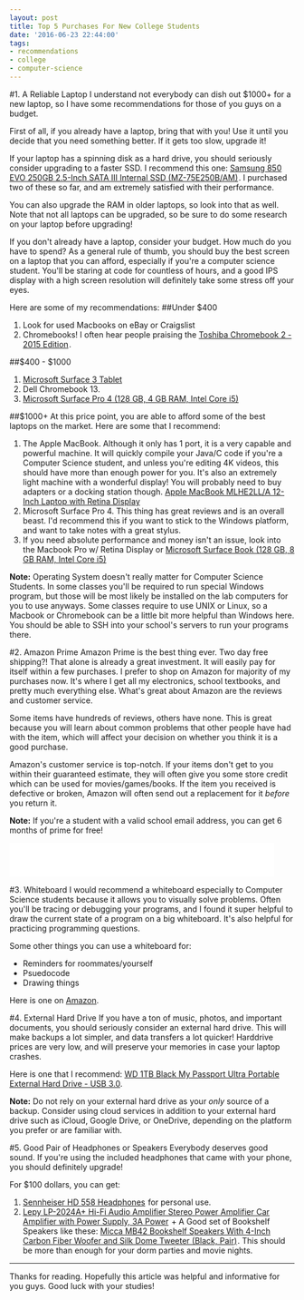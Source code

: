 ```yaml
---
layout: post
title: Top 5 Purchases For New College Students
date: '2016-06-23 22:44:00'
tags:
- recommendations
- college
- computer-science
---
```


#1. A Reliable Laptop
I understand not everybody can dish out $1000+ for a new laptop, so I have some recommendations for those of you guys on a budget.

First of all, if you already have a laptop, bring that with you! Use it until you decide that you need something better. If it gets too slow, upgrade it! 

If your laptop has a spinning disk as a hard drive, you should seriously consider upgrading to a faster SSD. I recommend this one: <a  href="https://www.amazon.com/gp/product/B00OAJ412U/ref=as_li_tl?ie=UTF8&camp=1789&creative=9325&creativeASIN=B00OAJ412U&linkCode=as2&tag=raymondtaught-20&linkId=72f391f460228eb236cb2f5cbb397393">Samsung 850 EVO 250GB 2.5-Inch SATA III Internal SSD (MZ-75E250B/AM)</a><img src="//ir-na.amazon-adsystem.com/e/ir?t=raymondtaught-20&l=am2&o=1&a=B00OAJ412U" width="1" height="1" border="0" alt="" style="border:none !important; margin:0px !important;" />. I purchased two of these so far, and am extremely satisfied with their performance. 

You can also upgrade the RAM in older laptops, so look into that as well. Note that not all laptops can be upgraded, so be sure to do some research on your laptop before upgrading!

If you don't already have a laptop, consider your budget. How much do you have to spend? As a general rule of thumb, you should buy the best screen on a laptop that you can afford, especially if you're a computer science student. You'll be staring at code for countless of hours, and a good  IPS display with a high screen resolution will definitely take some stress off your eyes.

Here are some of my recommendations:
##Under $400
1. Look for used Macbooks on eBay or Craigslist
2. Chromebooks! I often hear people praising the <a  href="https://www.amazon.com/gp/product/B015806LSQ/ref=as_li_tl?ie=UTF8&camp=1789&creative=9325&creativeASIN=B015806LSQ&linkCode=as2&tag=raymondtaught-20&linkId=c176d7565ae13f95ab57c35041a52daa">Toshiba Chromebook 2 - 2015 Edition</a><img src="//ir-na.amazon-adsystem.com/e/ir?t=raymondtaught-20&l=am2&o=1&a=B015806LSQ" width="1" height="1" border="0" alt="" style="border:none !important; margin:0px !important;" />.

##$400 - $1000
1. <a  href="https://www.amazon.com/gp/product/B012DTDI2C/ref=as_li_tl?ie=UTF8&camp=1789&creative=9325&creativeASIN=B012DTDI2C&linkCode=as2&tag=raymondtaught-20&linkId=4000d5cf256e07aa0346bd36cdf91e2b">Microsoft Surface 3 Tablet</a><img src="//ir-na.amazon-adsystem.com/e/ir?t=raymondtaught-20&l=am2&o=1&a=B012DTDI2C" width="1" height="1" border="0" alt="" style="border:none !important; margin:0px !important;" />
2. Dell Chromebook 13.
3. <a  href="https://www.amazon.com/gp/product/B01606KJ6C/ref=as_li_tl?ie=UTF8&camp=1789&creative=9325&creativeASIN=B01606KJ6C&linkCode=as2&tag=raymondtaught-20&linkId=748df5c4d1318ba33a6d86373105dcf0">Microsoft Surface Pro 4 (128 GB, 4 GB RAM, Intel Core i5)</a><img src="//ir-na.amazon-adsystem.com/e/ir?t=raymondtaught-20&l=am2&o=1&a=B01606KJ6C" width="1" height="1" border="0" alt="" style="border:none !important; margin:0px !important;" />

##$1000+
At this price point, you are able to afford some of the best laptops on the market. Here are some that I recommend:

1. The Apple MacBook. Although it only has 1 port, it is a very capable and powerful machine. It will quickly compile your Java/C code if you're a Computer Science student, and unless you're editing 4K videos, this should have more than enough power for you. It's also an extremely light machine with a wonderful display! You will probably need to buy adapters or a docking station though.
<a  href="https://www.amazon.com/gp/product/B01EIUEZ1W/ref=as_li_tl?ie=UTF8&camp=1789&creative=9325&creativeASIN=B01EIUEZ1W&linkCode=as2&tag=raymondtaught-20&linkId=27bff9c68906bf3b3ef8ac8008a32124">Apple MacBook MLHE2LL/A 12-Inch Laptop with Retina Display</a><img src="//ir-na.amazon-adsystem.com/e/ir?t=raymondtaught-20&l=am2&o=1&a=B01EIUEZ1W" width="1" height="1" border="0" alt="" style="border:none !important; margin:0px !important;" />
2. Microsoft Surface Pro 4. This thing has great reviews and is an overall beast. I'd recommend this if you want to stick to the Windows platform, and want to take notes with a great stylus.
3. If you need absolute performance and money isn't an issue, look into the Macbook Pro w/ Retina Display or <a  href="https://www.amazon.com/gp/product/B0163GQJOU/ref=as_li_tl?ie=UTF8&camp=1789&creative=9325&creativeASIN=B0163GQJOU&linkCode=as2&tag=raymondtaught-20&linkId=80afa18d17e913b3b2926b97e3618921">Microsoft Surface Book (128 GB, 8 GB RAM, Intel Core i5)</a><img src="//ir-na.amazon-adsystem.com/e/ir?t=raymondtaught-20&l=am2&o=1&a=B0163GQJOU" width="1" height="1" border="0" alt="" style="border:none !important; margin:0px !important;" />

**Note:** Operating System doesn't really matter for Computer Science Students. In some classes you'll be required to run special Windows program, but those will be most likely be installed on the lab computers for you to use anyways. Some classes require to use UNIX or Linux, so a Macbook or Chromebook can be a little bit more helpful than Windows here. You should be able to SSH into your school's servers to run your programs there.

#2. Amazon Prime
Amazon Prime is the best thing ever. Two day free shipping?! That alone is already a great investment. It will easily pay for itself within a few purchases. I prefer to shop on Amazon for majority of my purchases now. It's where I get all my electronics, school textbooks, and pretty much everything else. What's great about Amazon are the reviews and customer service.

Some items have hundreds of reviews, others have none. This is great because you will learn about common problems that other people have had with the item, which will affect your decision on whether you think it is a good purchase.

Amazon's customer service is top-notch. If your items don't get to you within their guaranteed estimate, they will often give you some store credit which can be used for movies/games/books. If the item you received is defective or broken, Amazon will often send out a replacement for it *before* you return it.

**Note:** If you're a student with a valid school email address, you can get 6 months of prime for free!

<iframe src="//rcm-na.amazon-adsystem.com/e/cm?o=1&p=13&l=ez&f=ifr&linkID=d01aeeee55da099f0e49faea0401e495&t=raymondtaught-20&tracking_id=raymondtaught-20" width="468" height="60" scrolling="no" border="0" marginwidth="0" style="border:none;" frameborder="0"></iframe>

#3. Whiteboard
I would recommend a whiteboard especially to Computer Science students because it allows you to visually solve problems. Often you'll be tracing or debugging your programs, and I found it super helpful to draw the current state of a program on a big whiteboard. It's also helpful for practicing programming questions. 

Some other things you can use a whiteboard for:

* Reminders for roommates/yourself
* Psuedocode
* Drawing things

Here is one on [Amazon](https://www.amazon.com/gp/product/B00TQV2X8G/ref=as_li_tl?ie=UTF8&camp=1789&creative=9325&creativeASIN=B00TQV2X8G&linkCode=as2&tag=raymondtaught-20&linkId=5ba59d6f1f212ac790140a1ce211131e).

#4. External Hard Drive
If you have a ton of music, photos, and important documents, you should seriously consider an external hard drive. This will make backups a lot simpler, and data transfers a lot quicker! Harddrive prices are very low, and will preserve your memories in case your laptop crashes.

Here is one that I recommend: [WD 1TB Black My Passport Ultra Portable External Hard Drive - USB 3.0](https://www.amazon.com/gp/product/B00W8XXRPM/ref=as_li_tl?ie=UTF8&camp=1789&creative=9325&creativeASIN=B00W8XXRPM&linkCode=as2&tag=raymondtaught-20&linkId=788550f64fbb78e758400c5b293b9389).

**Note:** Do not rely on your external hard drive as your *only* source of a backup. Consider using cloud services in addition to your external hard drive such as iCloud, Google Drive, or OneDrive, depending on the platform you prefer or are familiar with.


#5. Good Pair of Headphones or Speakers
Everybody deserves good sound. If you're using the included headphones that came with your phone, you should definitely upgrade!

For $100 dollars, you can get:
1. <a  href="https://www.amazon.com/gp/product/B004FEEY9A/ref=as_li_tl?ie=UTF8&camp=1789&creative=9325&creativeASIN=B004FEEY9A&linkCode=as2&tag=raymondtaught-20&linkId=29a743fc2792064d554c93a7e78efc10">Sennheiser HD 558 Headphones</a><img src="//ir-na.amazon-adsystem.com/e/ir?t=raymondtaught-20&l=am2&o=1&a=B004FEEY9A" width="1" height="1" border="0" alt="" style="border:none !important; margin:0px !important;" /> for personal use.
2. <a  href="https://www.amazon.com/gp/product/B00ULRFQ1A/ref=as_li_tl?ie=UTF8&camp=1789&creative=9325&creativeASIN=B00ULRFQ1A&linkCode=as2&tag=raymondtaught-20&linkId=2b2368e56b4b5bf3d78d6d354c266ed4">Lepy LP-2024A+ Hi-Fi Audio Amplifier Stereo Power Amplifier Car Amplifier with Power Supply, 3A Power</a><img src="//ir-na.amazon-adsystem.com/e/ir?t=raymondtaught-20&l=am2&o=1&a=B00ULRFQ1A" width="1" height="1" border="0" alt="" style="border:none !important; margin:0px !important;" /> + A Good set of Bookshelf Speakers like these: <a  href="https://www.amazon.com/gp/product/B009IUIV4A/ref=as_li_tl?ie=UTF8&camp=1789&creative=9325&creativeASIN=B009IUIV4A&linkCode=as2&tag=raymondtaught-20&linkId=5812b15e5eb0772824d5ef76b86f3198">Micca MB42 Bookshelf Speakers With 4-Inch Carbon Fiber Woofer and Silk Dome Tweeter (Black, Pair)</a><img src="//ir-na.amazon-adsystem.com/e/ir?t=raymondtaught-20&l=am2&o=1&a=B009IUIV4A" width="1" height="1" border="0" alt="" style="border:none !important; margin:0px !important;" />. This should be more than enough for your dorm parties and movie nights.

---
Thanks for reading. Hopefully this article was helpful and informative for you guys. Good luck with your studies!